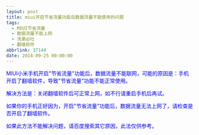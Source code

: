 ```yaml
---
layout: post
title: miui开启节省流量功能后数据流量不能使用的问题
tags:
  - MIUI节省流量
  - 数据流量不能上网
  - 洗漱必吐
  - 翻墙软件
abbrlink: 37144
date: 2014-09-25 00:00:00
---
```


<!-- build time:Sat Jun 23 2018 12:05:15 GMT+0800 (中国标准时间) -->

<span style="color:#00f">MIUI小米手机开启"节省流量"功能后，数据流量不能联网，可能的原因是：手机开启了翻墙软件，导致"节省流量"功能不能正常使用。</span>

<span style="color:#00f">解决方法是：关闭翻墙软件后可正常上网，如不行请重启手机后再试。</span>

<span style="color:#00f">如果你的手机正好因为，开启"节省流量"功能后，数据流量无法上网了，请检查是否开启了翻墙软件。</span>

<span style="color:#00f">如果此方法不能解决问题，请百度搜索其它原因，此法仅供参考。</span>
<!-- rebuild by neat -->